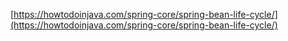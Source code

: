 [https://howtodoinjava.com/spring-core/spring-bean-life-cycle/](https://howtodoinjava.com/spring-core/spring-bean-life-cycle/)   
